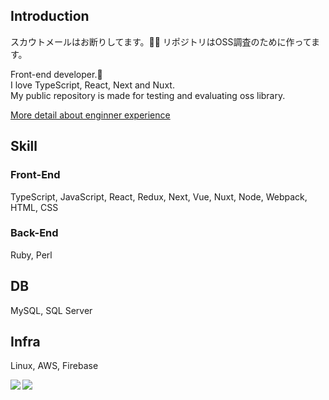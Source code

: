 ## Introduction
スカウトメールはお断りしてます。🙅‍♂️
リポジトリはOSS調査のために作ってます。

Front-end developer.🙂 <br />
I love TypeScript, React, Next and Nuxt. <br />
My public repository is made for testing and evaluating oss library. <br />

<a href="https://k-puppeteer.com">
  More detail about enginner experience
</a>

## Skill

### Front-End
TypeScript, JavaScript, React, Redux, Next, Vue, Nuxt, Node, Webpack, HTML, CSS

### Back-End
Ruby, Perl

## DB
MySQL, SQL Server


## Infra
Linux, AWS, Firebase


<a href="https://github.com/Bookman0001">
  <img align="left" src="https://github-readme-stats.vercel.app/api?username=Bookman0001&count_private=true&show_icons=true" />
</a>
<a href="https://github.com/Bookman0001">
  <img align="left" src="https://github-readme-stats.vercel.app/api/top-langs/?username=Bookman0001" />
</a>
